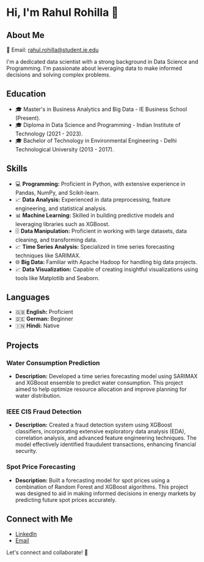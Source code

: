 # Hi, I'm Rahul Rohilla 👋

## About Me

📧 Email: rahul.rohilla@student.ie.edu

I'm a dedicated data scientist with a strong background in Data Science and Programming. I'm passionate about leveraging data to make informed decisions and solving complex problems.

## Education

- 🎓 Master's in Business Analytics and Big Data - IE Business School (Present).
- 🎓 Diploma in Data Science and Programming - Indian Institute of Technology (2021 - 2023).
- 🎓 Bachelor of Technology in Environmental Engineering - Delhi Technological University (2013 - 2017).

## Skills

- 💻 **Programming:** Proficient in Python, with extensive experience in Pandas, NumPy, and Scikit-learn.
- 📈 **Data Analysis:** Experienced in data preprocessing, feature engineering, and statistical analysis.
- 📊 **Machine Learning:** Skilled in building predictive models and leveraging libraries such as XGBoost.
- 🗄️ **Data Manipulation:** Proficient in working with large datasets, data cleaning, and transforming data.
- 📈 **Time Series Analysis:** Specialized in time series forecasting techniques like SARIMAX.
- 🌐 **Big Data:** Familiar with Apache Hadoop for handling big data projects.
- 📈 **Data Visualization:** Capable of creating insightful visualizations using tools like Matplotlib and Seaborn.

## Languages

- 🇬🇧 **English:** Proficient
- 🇩🇪 **German:** Beginner
- 🇮🇳 **Hindi:** Native

## Projects

### Water Consumption Prediction
- **Description:** Developed a time series forecasting model using SARIMAX and XGBoost ensemble to predict water consumption. This project aimed to help optimize resource allocation and improve planning for water distribution.

### IEEE CIS Fraud Detection
- **Description:** Created a fraud detection system using XGBoost classifiers, incorporating extensive exploratory data analysis (EDA), correlation analysis, and advanced feature engineering techniques. The model effectively identified fraudulent transactions, enhancing financial security.

### Spot Price Forecasting
- **Description:** Built a forecasting model for spot prices using a combination of Random Forest and XGBoost algorithms. This project was designed to aid in making informed decisions in energy markets by predicting future spot prices accurately.

## Connect with Me

- [LinkedIn](https://www.linkedin.com/in/rahul-rohilla)
- [Email](mailto:rahul.rohilla@student.ie.edu)

Let's connect and collaborate! 🚀
